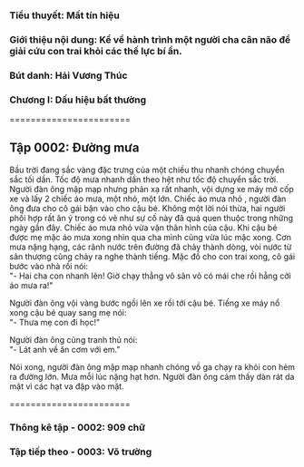 ### Tiểu thuyết: Mất tín hiệu
### Giới thiệu nội dung: Kể về hành trình một người cha cân não để giải cứu con trai khỏi các thế lực bí ẩn.
### Bút danh: Hải Vương Thúc
### Chương I: Dấu hiệu bất thường

=======================

## Tập 0002: Đường mưa

Bầu trời đang sắc vàng đặc trưng của một chiều thu nhanh chóng chuyển sắc tối dần. Tốc độ mưa nhanh dần theo hệt như tốc độ chuyển sắc trời. Người đàn ông mập mạp nhưng phản xạ rất nhanh, vội dựng xe máy mở cốp xe và lấy 2 chiếc áo mưa, một nhỏ, một lớn. Chiếc áo mưa nhỏ , người đàn ông đưa cho cô gái bận vào cho cậu bé. Không một lời nói thừa, hai người phối hợp rất ăn ý trong có vẻ như sự cố này đã quá quen thuộc trong những ngày gần đây. Chiếc áo mưa nhỏ vừa vặn thân hình của cậu. Khi cậu bé được mẹ mặc áo mưa xong nhìn qua cha mình cũng vừa lúc mặc xong.  Cơn mưa nặng hạng, các rãnh nước trên đường đã chảy thành dòng, vòi nước từ sân thượng cũng chảy ra nghe thành tiếng.
Mặc đồ cho con trai xong, cô gái bước vào nhà rồi nói:  
 "- Hai cha con nhanh lên! Giờ chạy thẳng vô sân võ có mái che rồi hẵng cởi áo mưa ra!"  

Người đàn ông vội vàng bước ngồi lên xe rồi tới cậu bé. Tiếng xe máy nổ xong cậu bé quay sang mẹ nói:  
 "- Thưa mẹ con đi học!"

Người đàn ông cũng tranh thủ nói:  
 "- Lát anh về ăn cơm với em."  

Nói xong, người đàn ông mập mạp nhanh chóng vồ ga chạy ra khỏi con hẻm ra đường lớn. Mưa mỗi lúc nặng hạt hơn. Người đàn ông cảm thấy dàn rát da mặt vì các hạt va đập vào mặt. 

=======================

### Thông kê tập - 0002: 909 chữ
### Tập tiếp theo - 0003: Võ trường
